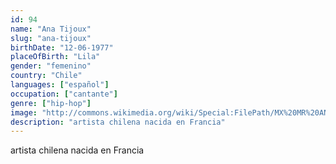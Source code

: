 ```yaml
---
id: 94
name: "Ana Tijoux"
slug: "ana-tijoux"
birthDate: "12-06-1977"
placeOfBirth: "Lila"
gender: "femenino"
country: "Chile"
languages: ["español"]
occupation: ["cantante"]
genre: ["hip-hop"]
image: "http://commons.wikimedia.org/wiki/Special:FilePath/MX%20MR%20ANA%20TIJOUX%20%2849632403173%29.jpg"
description: "artista chilena nacida en Francia"
---
```


artista chilena nacida en Francia
